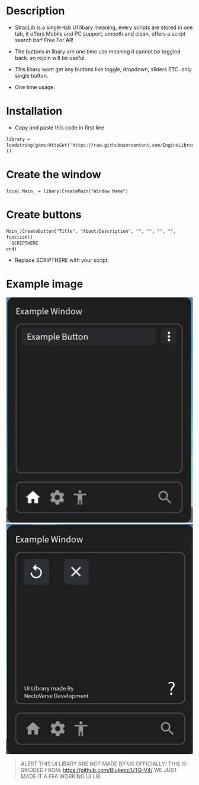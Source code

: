 # Description
- StracLib is a single-tab UI libary meaning, every scripts are stored in one tab, it offers Mobile and PC support, smooth and clean, offers a  script search bar! Free For All!

- The buttons in libary are one time use meaning it cannot be toggled back. so rejoin will be useful.
- This libary wont get any buttons like toggle, dropdown, sliders ETC. only single button.
- One time usage.

# Installation
- Copy and paste this code in first line
```
library = loadstring(game:HttpGet('https://raw.githubusercontent.com/EngineLibraryX/StracLib/refs/heads/main/StracLib.lua'))()
```

# Create the window
```
local Main_ = libary:CreateMain("Window Name")
```

# Create buttons
```
Main_:CreateButton("Title", "About/Description", "", "", "", "", function()
  SCRIPTHERE
end)
```
- Replace SCRIPTHERE with your script.

# Example image
![example main tab](https://github.com/EngineLibraryX/StracLib/blob/main/Images/Main%20tab.png)
![example settings tab](https://github.com/EngineLibraryX/StracLib/blob/main/Images/Settings%20tab.png)

> ALERT
> THIS UI LIBARY ARE NOT MADE BY US OFFICIALLY!
> THIS IS SKIDDED FROM: https://github.com/Blukezz/UTG-V4/
> WE JUST MADE IT A FFA WORKING UI LIB.
